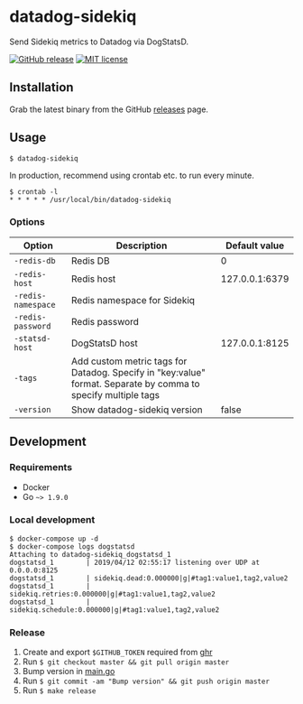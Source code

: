 # datadog-sidekiq

Send Sidekiq metrics to Datadog via DogStatsD.

[![GitHub release](https://img.shields.io/github/release/feedforce/datadog-sidekiq.svg?style=flat-square)](https://github.com/feedforce/datadog-sidekiq/releases)
[![MIT license](https://img.shields.io/github/license/feedforce/datadog-sidekiq.svg?style=flat-square)](https://github.com/feedforce/datadog-sidekiq/blob/master/LICENSE)

## Installation

Grab the latest binary from the GitHub [releases](https://github.com/feedforce/datadog-sidekiq/releases) page.

## Usage

```
$ datadog-sidekiq
```

In production, recommend using crontab etc. to run every minute.

```
$ crontab -l
* * * * * /usr/local/bin/datadog-sidekiq
```

### Options

| Option | Description | Default value |
| --- | --- | --- |
| `-redis-db` | Redis DB | 0 |
| `-redis-host` | Redis host | 127.0.0.1:6379 |
| `-redis-namespace` | Redis namespace for Sidekiq | |
| `-redis-password` | Redis password | |
| `-statsd-host` | DogStatsD host | 127.0.0.1:8125 |
| `-tags` | Add custom metric tags for Datadog. Specify in \"key:value\" format. Separate by comma to specify multiple tags | |
| `-version` | Show datadog-sidekiq version | false |

## Development

### Requirements

* Docker
* Go `~> 1.9.0`

### Local development

```
$ docker-compose up -d
$ docker-compose logs dogstatsd
Attaching to datadog-sidekiq_dogstatsd_1
dogstatsd_1        | 2019/04/12 02:55:17 listening over UDP at  0.0.0.0:8125
dogstatsd_1        | sidekiq.dead:0.000000|g|#tag1:value1,tag2,value2
dogstatsd_1        | sidekiq.retries:0.000000|g|#tag1:value1,tag2,value2
dogstatsd_1        | sidekiq.schedule:0.000000|g|#tag1:value1,tag2,value2
```

### Release

1. Create and export `$GITHUB_TOKEN` required from [ghr](https://github.com/tcnksm/ghr#github-api-token)
1. Run `$ git checkout master && git pull origin master`
1. Bump version in [main.go](https://github.com/feedforce/datadog-sidekiq/blob/master/main.go#L13)
1. Run `$ git commit -am "Bump version" && git push origin master`
1. Run `$ make release`
